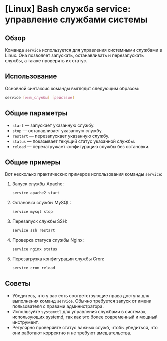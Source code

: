 # [Linux] Bash служба service: управление службами системы

## Обзор
Команда `service` используется для управления системными службами в Linux. Она позволяет запускать, останавливать и перезапускать службы, а также проверять их статус.

## Использование
Основной синтаксис команды выглядит следующим образом:

```bash
service [имя_службы] [действие]
```

## Общие параметры
- `start` — запускает указанную службу.
- `stop` — останавливает указанную службу.
- `restart` — перезапускает указанную службу.
- `status` — показывает текущий статус указанной службы.
- `reload` — перезагружает конфигурацию службы без остановки.

## Общие примеры
Вот несколько практических примеров использования команды `service`:

1. Запуск службы Apache:
   ```bash
   service apache2 start
   ```

2. Остановка службы MySQL:
   ```bash
   service mysql stop
   ```

3. Перезапуск службы SSH:
   ```bash
   service ssh restart
   ```

4. Проверка статуса службы Nginx:
   ```bash
   service nginx status
   ```

5. Перезагрузка конфигурации службы Cron:
   ```bash
   service cron reload
   ```

## Советы
- Убедитесь, что у вас есть соответствующие права доступа для выполнения команд `service`. Обычно требуется запуск от имени пользователя с правами администратора.
- Используйте `systemctl` для управления службами в системах, использующих systemd, так как это более современный и мощный инструмент.
- Регулярно проверяйте статус важных служб, чтобы убедиться, что они работают корректно и не требуют вмешательства.